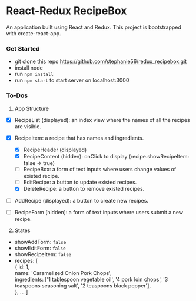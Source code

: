 # React-Redux RecipeBox

An application built using React and Redux. This project is bootstrapped with create-react-app.

### Get Started

- git clone this repo https://github.com/stephanie56/redux_recipebox.git
- install node
- run `npm install`
- run `npm start` to start server on localhost:3000

### To-Dos
1. App Structure
- [x] RecipeList (displayed): an index view where the names of all the recipes are visible.

- [x] RecipeItem: a recipe that has names and ingredients.
  - [x] RecipeHeader (displayed)
  - [x] RecipeContent (hidden): onClick to display (recipe.showRecipeItem: false => true)
  - [ ] RecipeBox: a form of text inputs where users change values of existed recipe.
  - [ ] EditRecipe: a button to update existed recipes.
  - [x] DeleteRecipe: a button to remove existed recipes.
- [ ] AddRecipe (displayed): a button to create new recipes.
- [ ] RecipeForm (hidden): a form of text inputs where users submit a new recipe.

2. States
- showAddForm: `false`
- showEditForm: `false`
- showRecipeItem: `false`
- recipes:
[<br>
{
  id: 1, <br>
  name: 'Caramelized Onion Pork Chops', <br>
  ingredients: ['1 tablespoon vegetable oil', '4 pork loin chops', '3 teaspoons seasoning salt', '2 teaspoons black pepper'],<br>
  }, ...
]
